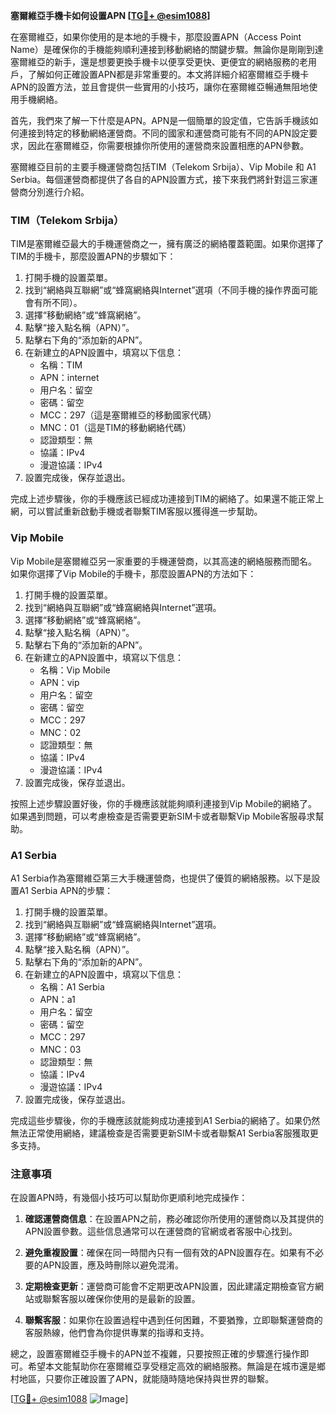 **塞爾維亞手機卡如何设置APN [[TG💪+ @esim1088](https://t.me/s/esim1088)]**

在塞爾維亞，如果你使用的是本地的手機卡，那麼設置APN（Access Point Name）是確保你的手機能夠順利連接到移動網絡的關鍵步驟。無論你是剛剛到達塞爾維亞的新手，還是想要更換手機卡以便享受更快、更便宜的網絡服務的老用戶，了解如何正確設置APN都是非常重要的。本文將詳細介紹塞爾維亞手機卡APN的設置方法，並且會提供一些實用的小技巧，讓你在塞爾維亞暢通無阻地使用手機網絡。

首先，我們來了解一下什麼是APN。APN是一個簡單的設定值，它告訴手機該如何連接到特定的移動網絡運營商。不同的國家和運營商可能有不同的APN設定要求，因此在塞爾維亞，你需要根據你所使用的運營商來設置相應的APN參數。

塞爾維亞目前的主要手機運營商包括TIM（Telekom Srbija）、Vip Mobile 和 A1 Serbia。每個運營商都提供了各自的APN設置方式，接下來我們將針對這三家運營商分別進行介紹。

### TIM（Telekom Srbija）

TIM是塞爾維亞最大的手機運營商之一，擁有廣泛的網絡覆蓋範圍。如果你選擇了TIM的手機卡，那麼設置APN的步驟如下：

1. 打開手機的設置菜單。
2. 找到“網絡與互聯網”或“蜂窩網絡與Internet”選項（不同手機的操作界面可能會有所不同）。
3. 選擇“移動網絡”或“蜂窩網絡”。
4. 點擊“接入點名稱（APN）”。
5. 點擊右下角的“添加新的APN”。
6. 在新建立的APN設置中，填寫以下信息：
   - 名稱：TIM
   - APN：internet
   - 用户名：留空
   - 密碼：留空
   - MCC：297（這是塞爾維亞的移動國家代碼）
   - MNC：01（這是TIM的移動網絡代碼）
   - 認證類型：無
   - 協議：IPv4
   - 漫遊協議：IPv4
7. 設置完成後，保存並退出。

完成上述步驟後，你的手機應該已經成功連接到TIM的網絡了。如果還不能正常上網，可以嘗試重新啟動手機或者聯繫TIM客服以獲得進一步幫助。

### Vip Mobile

Vip Mobile是塞爾維亞另一家重要的手機運營商，以其高速的網絡服務而聞名。如果你選擇了Vip Mobile的手機卡，那麼設置APN的方法如下：

1. 打開手機的設置菜單。
2. 找到“網絡與互聯網”或“蜂窩網絡與Internet”選項。
3. 選擇“移動網絡”或“蜂窩網絡”。
4. 點擊“接入點名稱（APN）”。
5. 點擊右下角的“添加新的APN”。
6. 在新建立的APN設置中，填寫以下信息：
   - 名稱：Vip Mobile
   - APN：vip
   - 用户名：留空
   - 密碼：留空
   - MCC：297
   - MNC：02
   - 認證類型：無
   - 協議：IPv4
   - 漫遊協議：IPv4
7. 設置完成後，保存並退出。

按照上述步驟設置好後，你的手機應該就能夠順利連接到Vip Mobile的網絡了。如果遇到問題，可以考慮檢查是否需要更新SIM卡或者聯繫Vip Mobile客服尋求幫助。

### A1 Serbia

A1 Serbia作為塞爾維亞第三大手機運營商，也提供了優質的網絡服務。以下是設置A1 Serbia APN的步驟：

1. 打開手機的設置菜單。
2. 找到“網絡與互聯網”或“蜂窩網絡與Internet”選項。
3. 選擇“移動網絡”或“蜂窩網絡”。
4. 點擊“接入點名稱（APN）”。
5. 點擊右下角的“添加新的APN”。
6. 在新建立的APN設置中，填寫以下信息：
   - 名稱：A1 Serbia
   - APN：a1
   - 用户名：留空
   - 密碼：留空
   - MCC：297
   - MNC：03
   - 認證類型：無
   - 協議：IPv4
   - 漫遊協議：IPv4
7. 設置完成後，保存並退出。

完成這些步驟後，你的手機應該就能夠成功連接到A1 Serbia的網絡了。如果仍然無法正常使用網絡，建議檢查是否需要更新SIM卡或者聯繫A1 Serbia客服獲取更多支持。

### 注意事項

在設置APN時，有幾個小技巧可以幫助你更順利地完成操作：

1. **確認運營商信息**：在設置APN之前，務必確認你所使用的運營商以及其提供的APN設置參數。這些信息通常可以在運營商的官網或者客服中心找到。
   
2. **避免重複設置**：確保在同一時間內只有一個有效的APN設置存在。如果有不必要的APN設置，應及時刪除以避免混淆。

3. **定期檢查更新**：運營商可能會不定期更改APN設置，因此建議定期檢查官方網站或聯繫客服以確保你使用的是最新的設置。

4. **聯繫客服**：如果你在設置過程中遇到任何困難，不要猶豫，立即聯繫運營商的客服熱線，他們會為你提供專業的指導和支持。

總之，設置塞爾維亞手機卡的APN並不複雜，只要按照正確的步驟進行操作即可。希望本文能幫助你在塞爾維亞享受穩定高效的網絡服務。無論是在城市還是鄉村地區，只要你正確設置了APN，就能隨時隨地保持與世界的聯繫。

[[TG💪+ @esim1088](https://t.me/s/esim1088) ![Image](https://i.postimg.cc/4NQfJmqS/Snipaste-2025-05-13-00-14-12.png)]
